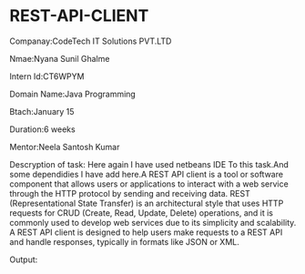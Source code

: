 # REST-API-CLIENT

Companay:CodeTech IT Solutions PVT.LTD

Nmae:Nyana Sunil Ghalme

Intern Id:CT6WPYM

Domain Name:Java Programming

Btach:January 15

Duration:6 weeks

Mentor:Neela Santosh Kumar

Descryption of task: Here again I have used netbeans IDE To this task.And some dependidies I have add here.A REST API client is a tool or software component that allows users or applications to interact with a web service through the HTTP protocol by sending and receiving data. REST (Representational State Transfer) is an architectural style that uses HTTP requests for CRUD (Create, Read, Update, Delete) operations, and it is commonly used to develop web services due to its simplicity and scalability. A REST API client is designed to help users make requests to a REST API and handle responses, typically in formats like JSON or XML.

Output:

